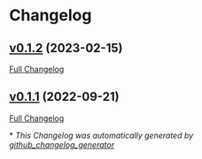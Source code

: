 # Changelog

## [v0.1.2](https://github.com/libis/teneo-workflow/tree/v0.1.2) (2023-02-15)

[Full Changelog](https://github.com/libis/teneo-workflow/compare/v0.1.1...v0.1.2)

## [v0.1.1](https://github.com/libis/teneo-workflow/tree/v0.1.1) (2022-09-21)

[Full Changelog](https://github.com/libis/teneo-workflow/compare/c7467eb4d95fcb0a48be8521c5c0e677769f749c...v0.1.1)



\* *This Changelog was automatically generated by [github_changelog_generator](https://github.com/github-changelog-generator/github-changelog-generator)*
